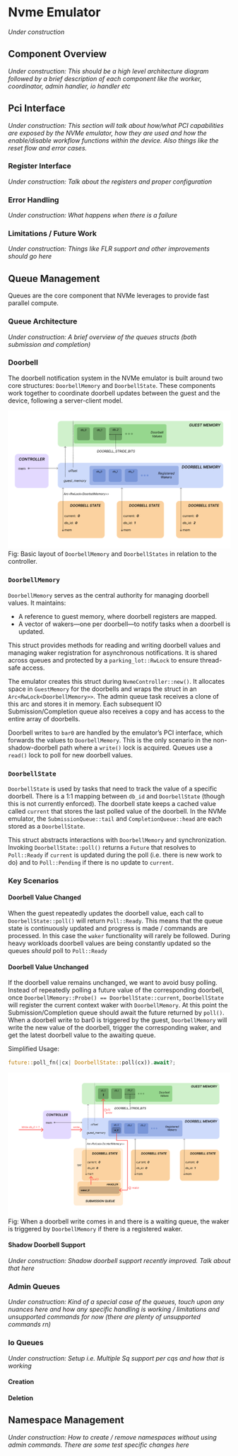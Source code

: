 # Nvme Emulator
*Under construction*

## Component Overview
*Under construction: This should be a high level architecture diagram followed by a brief description of each component like the worker, coordinator, admin handler, io handler etc*

## Pci Interface
*Under construction: This section will talk about how/what PCI capabilities are exposed by the NVMe emulator, how they are used and how the enable/disable workflow functions within the device. Also things like the reset flow and error cases.*

### Register Interface
*Under construction: Talk about the registers and proper configuration*

### Error Handling
*Under construction: What happens when there is a failure*

### Limitations / Future Work
*Under construction: Things like FLR support and other improvements should go here*

## Queue Management
Queues are the core component that NVMe leverages to provide fast parallel compute.

### Queue Architecture
*Under construction: A brief overview of the queues structs (both submission and completion)*

### Doorbell
The doorbell notification system in the NVMe emulator is built around two core structures: `DoorbellMemory` and `DoorbellState`. These components work together to coordinate doorbell updates between the guest and the device, following a server-client model.

![Figure that shows the basic layout of the doorbell memory and doorbell state. There is 1 doorbell memory struct containing a vector of registered wakers and a pointer in to guest memory at "offset". There are 3 doorbell state structs that each track a different doorbell but all have pointers to the doorbell memory struct](images/Doorbell%20Setup.png "Doorbell Setup")
Fig: Basic layout of `DoorbellMemory` and `DoorbellStates` in relation to the controller.

### `DoorbellMemory`

`DoorbellMemory` serves as the central authority for managing doorbell values. It maintains:

- A reference to guest memory, where doorbell registers are mapped.
- A vector of wakers—one per doorbell—to notify tasks when a doorbell is updated.

This struct provides methods for reading and writing doorbell values and managing waker registration for asynchronous notifications. It is shared across queues and protected by a `parking_lot::RwLock` to ensure thread-safe access.

The emulator creates this struct during `NvmeController::new()`. It allocates space in `GuestMemory` for the doorbells and wraps the struct in an `Arc<RwLock<DoorbellMemory>>`. The admin queue task receives a clone of this arc and stores it in memory. Each subsequent IO Submission/Completion queue also receives a copy and has access to the entire array of doorbells.

Doorbell writes to `bar0` are handled by the emulator’s PCI interface, which forwards the values to `DoorbellMemory`. This is the only scenario in the non-shadow-doorbell path where a `write()` lock is acquired. Queues use a `read()` lock to poll for new doorbell values.

### `DoorbellState`

`DoorbellState` is used by tasks that need to track the value of a specific doorbell. There is a 1:1 mapping between `db_id` and `DoorbellState` (though this is not currently enforced). The doorbell state keeps a cached value called `current` that stores the last polled value of the doorbell. In the NVMe emulator, the `SubmissionQueue::tail` and `CompletionQueue::head` are each stored as a `DoorbellState`.

This struct abstracts interactions with `DoorbellMemory` and synchronization. Invoking `DoorbellState::poll()` returns a `Future` that resolves to `Poll::Ready` if `current` is updated during the poll (i.e. there is new work to do) and to `Poll::Pending` if there is no update to `current`.

### Key Scenarios

#### Doorbell Value Changed

When the guest repeatedly updates the doorbell value, each call to `DoorbellState::poll()` will return `Poll::Ready`. This means that the queue state is continuously updated and progress is made / commands are processed. In this case the `waker` functionality will rarely be followed. During heavy workloads doorbell values are being constantly updated so the queues *should* poll to `Poll::Ready`

#### Doorbell Value Unchanged

If the doorbell value remains unchanged, we want to avoid busy polling. Instead of repeatedly polling a future value of the corresponding doorbell, once `DoorbellMemory::Probe() == DoorbellState::current`, `DoorbellState` will register the current context waker with `DoorbellMemory`. At this point the Submission/Completion queue should await the future returned by `poll()`. When a doorbell write to bar0 is triggered by the guest, `DoorbellMemory` will write the new value of the doorbell, trigger the corresponding waker, and get the latest doorbell value to the awaiting queue.

Simplified Usage:

```rust
future::poll_fn(|cx| DoorbellState::poll(cx)).await?;
```

![Figure that shows how the wakers behave when trying to wake up a queue that is awaiting a changed state of a doorbell](images/Doorbell%20Waker.png "Doorbell Waker Flow")
Fig: When a doorbell write comes in and there is a waiting queue, the waker is triggered by `DoorbellMemory` if there is a registered waker.


#### Shadow Doorbell Support
*Under construction: Shadow doorbell support recently improved. Talk about that here*

### Admin Queues
*Under construction: Kind of a special case of the queues, touch upon any nuances here and how any specific handling is working / limitations and unsupported commands for now (there are plenty of unsupported commands rn)*

### Io Queues
*Under construction: Setup i.e. Multiple Sq support per cqs and how that is working*

#### Creation
#### Deletion

## Namespace Management
*Under construction: How to create / remove namespaces without using admin commands. There are some test specific changes here*


